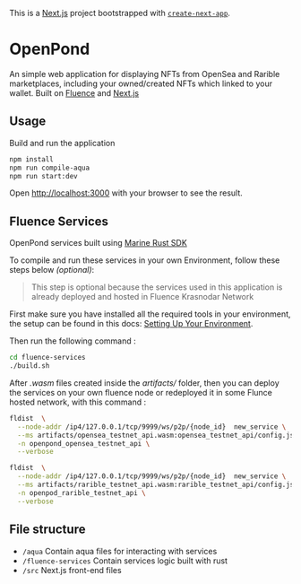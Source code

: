 This is a [Next.js](https://nextjs.org/) project bootstrapped with [`create-next-app`](https://github.com/vercel/next.js/tree/canary/packages/create-next-app).

# OpenPond
An simple web application for displaying NFTs from OpenSea and Rarible marketplaces, including your owned/created NFTs which linked to your wallet. Built on [Fluence](https://fluence.network/) and [Next.js](https://nextjs.org/)
## Usage

Build and run the application

```bash
npm install
npm run compile-aqua
npm run start:dev
```

Open [http://localhost:3000](http://localhost:3000) with your browser to see the result.

## Fluence Services
OpenPond services built using [Marine Rust SDK](https://doc.fluence.dev/docs/knowledge_aquamarine/marine/marine-rs-sdk)

To compile and run these services in your own Environment, follow these steps below *(optional)*:
> This step is optional because the services used in this application is already deployed and hosted in Fluence Krasnodar Network

First make sure you have installed all the required tools in your environment, the setup can be found in this docs: [Setting Up Your Environment](https://doc.fluence.dev/docs/tutorials_tutorials/recipes_setting_up).

Then run the following command :
```bash
cd fluence-services
./build.sh
```
After *.wasm* files created inside the *artifacts/* folder, then you can deploy the services on your own fluence node or redeployed it in some Flunce hosted network, with this command :
```bash
fldist  \
  --node-addr /ip4/127.0.0.1/tcp/9999/ws/p2p/{node_id}  new_service \
  --ms artifacts/opensea_testnet_api.wasm:opensea_testnet_api/config.json \
  -n openpond_opensea_testnet_api \
  --verbose

fldist  \
  --node-addr /ip4/127.0.0.1/tcp/9999/ws/p2p/{node_id}  new_service \
  --ms artifacts/rarible_testnet_api.wasm:rarible_testnet_api/config.json \
  -n openpod_rarible_testnet_api \
  --verbose
```
## File structure
- `/aqua` Contain aqua files for interacting with services
- `/fluence-services` Contain services logic built with rust
- `/src` Next.js front-end files